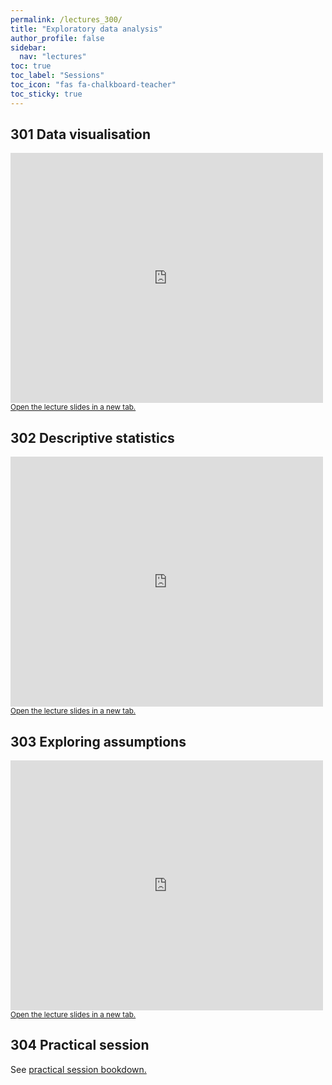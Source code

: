 ```yaml
---
permalink: /lectures_300/
title: "Exploratory data analysis"
author_profile: false
sidebar:
  nav: "lectures"
toc: true
toc_label: "Sessions"
toc_icon: "fas fa-chalkboard-teacher"
toc_sticky: true
---
```



## 301 Data visualisation

<div style="position: relative; width: 500px; height: 400px;">
<iframe src="https://sdesabbata.github.io/granolarr/lectures/html/301_L_DataVisualisation.html" title="301_L_DataVisualisation" frameborder="0" style="width: 1000px; height: 800px; -webkit-transform: scale(0.5) translate(-500px,-400px);-moz-transform: scale(0.5) translate(-500px,-400px); "></iframe>
</div>

<small>
<a href="https://sdesabbata.github.io/granolarr/lectures/html/301_L_DataVisualisation" target="_blank">Open the lecture slides in a new tab.</a>
</small>

## 302 Descriptive statistics

<div style="position: relative; width: 500px; height: 400px;">
<iframe src="https://sdesabbata.github.io/granolarr/lectures/html/302_L_DescriptiveStats.html" title="302_L_DescriptiveStats" frameborder="0" style="width: 1000px; height: 800px; -webkit-transform: scale(0.5) translate(-500px,-400px);-moz-transform: scale(0.5) translate(-500px,-400px); "></iframe>
</div>

<small>
<a href="https://sdesabbata.github.io/granolarr/lectures/html/302_L_DescriptiveStats" target="_blank">Open the lecture slides in a new tab.</a>
</small>

## 303 Exploring assumptions

<div style="position: relative; width: 500px; height: 400px;">
<iframe src="https://sdesabbata.github.io/granolarr/lectures/html/303_L_ExploringAssumptions.html" title="303_L_ExploringAssumptions" frameborder="0" style="width: 1000px; height: 800px; -webkit-transform: scale(0.5) translate(-500px,-400px);-moz-transform: scale(0.5) translate(-500px,-400px); "></iframe>
</div>

<small>
<a href="https://sdesabbata.github.io/granolarr/lectures/html/303_L_ExploringAssumptions" target="_blank">Open the lecture slides in a new tab.</a>
</small>

## 304 Practical session

See <a href="https://sdesabbata.github.io/granolarr/practicals/bookdown/exploratory-analysis" target="_blank">practical session bookdown.</a>
